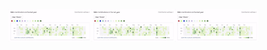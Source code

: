 <div style="background-image: url('https://raw.githubusercontent.com/mugund10/mugund10/main/media/bg.gif'); background-size: cover; height: 400px; width: 400px; display: flex; justify-content: center; align-items: center;">
    <div style="display: flex; justify-content: space-between; width: 600px;">
        <div style="text-align: right;">
            <img src="media/giphy.webp" alt="Description of the image" align="middle">
        </div>
        <div style="text-align: center;">
            <img src="media/giphy.webp" alt="Description of the image" align="middle">
        </div>
        <div style="text-align: left;">
            <img src="media/giphy.webp" alt="Description of the image" align="middle">
        </div>
    </div>
</div>
